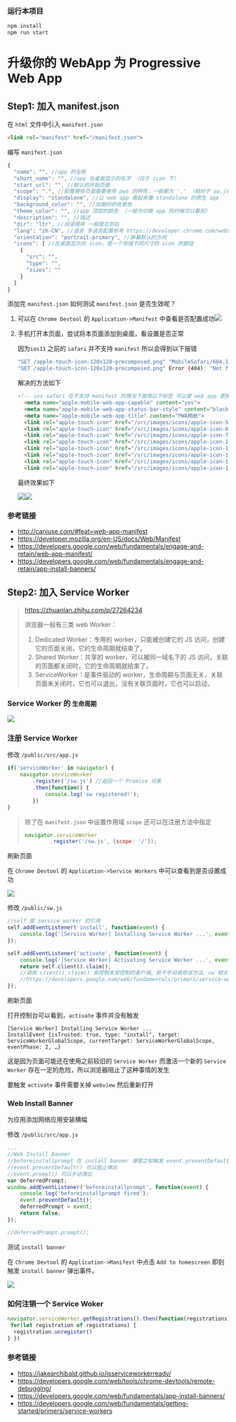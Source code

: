 ### 运行本项目

```bash
npm install
npm run start
```

# 升级你的 WebApp 为 Progressive Web App

## Step1: 加入 manifest.json

在 `html` 文件中引入 `manifest.json`

```html
<link rel="manifest" href="/manifest.json">
```

编写 `manifest.json`

```javascript
{
  "name": "", //app 的全称
  "short_name": "", //app 在桌面显示的名字 （位于 icon 下）
  "start_url": "", //默认的开始页面
  "scope": ".", //配置哪些页面需要使用 pwa 的特性，一般都为 '.' （相对于 sw.js 所在路径）
  "display": "standalone", //让 web app 看起来像 standalone 的原生 app
  "background_color": "", //加载时的背景色
  "theme_color": "", //app 顶部的颜色 （一般为切换 app 的时候可以看到）
  "description": "", //描述
  "dir": "ltr", //阅读顺序 一般是左到右
  "lang": "zh-CN", //语言 多语言配置参考 https://developer.chrome.com/webstore/i18n
  "orientation": "portrait-primary", //屏幕默认的方向
  "icons": [ //在桌面显示的 icon，是一个存储不同尺寸的 icon 的数组
    {
      "src": "",
      "type": "",
      "sizes": ""
    }
  ]
}
```

添加完 `manifest.json` 如何测试 `manifest.json` 是否生效呢？

1. 可以在 `Chrome Devtool` 的 `Application->Manifest` 中查看是否配置成功![](http://olkiij9c9.bkt.clouddn.com/QQ20180406-134513@2x.png)


2. 手机打开本页面，尝试将本页面添加到桌面，看设置是否正常

   因为`ios11` 之前的 `safari` 并不支持 `manifest` 所以会得到以下报错

   ```bash
   "GET /apple-touch-icon-120x120-precomposed.png" "MobileSafari/604.1 CFNetwork/894 Darwin/17.4.0"
   "GET /apple-touch-icon-120x120-precomposed.png" Error (404): "Not found"
   ```

   解决的方法如下

   ```html
   <!-- ios safari 在不支持 manifest 的情况下使用以下标签 可以使 web app 更接近原生 -->
     <meta name="apple-mobile-web-app-capable" content="yes">
     <meta name="apple-mobile-web-app-status-bar-style" content="black">
     <meta name="apple-mobile-web-app-title" content="PWA相册">
     <link rel="apple-touch-icon" href="/src/images/icons/apple-icon-57x57.png" sizes="57x57">
     <link rel="apple-touch-icon" href="/src/images/icons/apple-icon-60x60.png" sizes="60x60">
     <link rel="apple-touch-icon" href="/src/images/icons/apple-icon-72x72.png" sizes="72x72">
     <link rel="apple-touch-icon" href="/src/images/icons/apple-icon-114x114.png" sizes="114x114">
     <link rel="apple-touch-icon" href="/src/images/icons/apple-icon-120x120.png" sizes="120x120">
     <link rel="apple-touch-icon" href="/src/images/icons/apple-icon-144x144.png" sizes="144x144">
     <link rel="apple-touch-icon" href="/src/images/icons/apple-icon-152x152.png" sizes="152x152">
     <link rel="apple-touch-icon" href="/src/images/icons/apple-icon-180x180.png" sizes="180x180">
   ```

   最终效果如下

   ![](http://olkiij9c9.bkt.clouddn.com/IMG_0235%20%281%29.PNG?imageView2/2/w/200)![](http://olkiij9c9.bkt.clouddn.com/IMG_0237%20%281%29.PNG?imageView2/2/w/200)



### 参考链接

- <http://caniuse.com/#feat=web-app-manifest>
- <https://developer.mozilla.org/en-US/docs/Web/Manifest>
- <https://developers.google.com/web/fundamentals/engage-and-retain/web-app-manifest/>
- <https://developers.google.com/web/fundamentals/engage-and-retain/app-install-banners/>




## Step2: 加入 Service Worker

> https://zhuanlan.zhihu.com/p/27264234
>
> 浏览器一般有三类 web Worker：
>
> 1. Dedicated Worker：专用的 worker，只能被创建它的 JS 访问，创建它的页面关闭，它的生命周期就结束了。
> 2. Shared Worker：共享的 worker，可以被同一域名下的 JS 访问，关联的页面都关闭时，它的生命周期就结束了。
> 3. ServiceWorker：是事件驱动的 worker，生命周期与页面无关，关联页面未关闭时，它也可以退出，没有关联页面时，它也可以启动，

### Service Worker 的 `生命周期`

![](http://olkiij9c9.bkt.clouddn.com/Untitled%20Diagram.jpg)



### 注册 Service Worker

修改 `/public/src/app.js`

```javascript
if('serviceWorker' in navigator) {
    navigator.serviceWorker
        .register('/sw.js') //返回一个 Promise 对象
        .then(function() {
            console.log('sw registered!');
        })
}
```

> 除了在 `manifest.json` 中设置作用域 `scope` 还可以在注册方法中指定
>
> ```javascript
> navigator.serviceWorker
>         .register('/sw.js', {scope: '/'});
> ```

刷新页面

在 `Chrome Devtool` 的 `Application->Service Workers` 中可以查看到是否设置成功

![](http://olkiij9c9.bkt.clouddn.com/QQ20180406-153457@2x.png)

修改 `/public/sw.js`

```javascript
//self 是 service worker 的引用
self.addEventListener('install', function(event) {
    console.log('[Service Worker] Installing Service Worker ...', event);
});

self.addEventListener('activate', function(event) {
    console.log('[Service Worker] Activating Service Worker ...', event);
    return self.client().claim();
    //调用 client().claim() 来控制未受控制的客户端。若不手动调用该方法，sw 相关的事件（如果 fetch）将在下一次刷新页面的时候才触发
    //https://developers.google.com/web/fundamentals/primers/service-workers/lifecycle#clientsclaim
});
```

刷新页面

打开控制台可以看到，`activate` 事件并没有触发

```
[Service Worker] Installing Service Worker ... InstallEvent {isTrusted: true, type: "install", target: ServiceWorkerGlobalScope, currentTarget: ServiceWorkerGlobalScope, eventPhase: 2, …}
```

这是因为页面可能还在使用之前较旧的 `Service Worker` 而激活一个新的 `Service Worker` 存在一定的危险，所以浏览器阻止了这种事情的发生

要触发 `activate` 事件需要关掉 `webview` 然后重新打开

### Web Install Banner

为应用添加网络应用安装横幅

修改 `/public/src/app.js`

```javascript
...
//Web Install Banner
//beforeinstallprompt 在 install banner 弹窗之前触发 event.preventDefault()
//event.preventDefault() 可以阻止弹出
//event.prompt() 可以手动弹出
var deferredPrompt;
window.addEventListener('beforeinstallprompt', function(event) {
    console.log('beforeinstallprompt fired');
    event.preventDefault();
    deferredPrompt = event;
    return false;
});

//deferredPrompt.prompt();
```

测试 `install banner`

在 `Chrome Devtool` 的 `Application->Manifest` 中点击 `Add to homescreen` 即刻触发 `install banner` 弹出事件。

![](http://olkiij9c9.bkt.clouddn.com/QQ20180406-220049.png)



### 如何注销一个 Service Woker

```javascript
navigator.serviceWorker.getRegistrations().then(function(registrations) {
 for(let registration of registrations) {
  registration.unregister()
} })
```



### 参考链接

- <https://jakearchibald.github.io/isserviceworkerready/>
- <https://developers.google.com/web/tools/chrome-devtools/remote-debugging/>
- https://developers.google.com/web/fundamentals/app-install-banners/
- <https://developers.google.com/web/fundamentals/getting-started/primers/service-workers>



